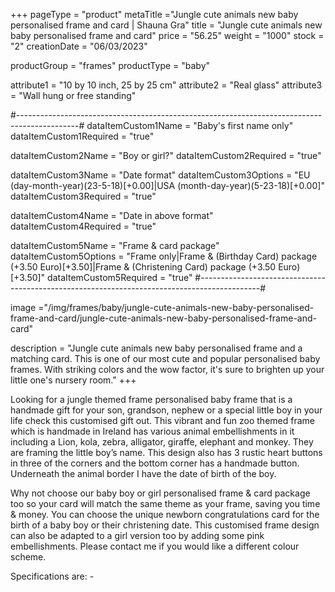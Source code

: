 +++
pageType = "product"
metaTitle ="Jungle cute animals new baby personalised frame and card | Shauna Gra"
title = "Jungle cute animals new baby personalised frame and card"
price = "56.25"
weight = "1000"
stock = "2"
creationDate = "06/03/2023"

productGroup = "frames"
productType = "baby"

attribute1 = "10 by 10 inch, 25 by 25 cm" 
attribute2 = "Real glass"
attribute3 = "Wall hung or free standing"

#---------------------------------------------------------------------------------------------#
dataItemCustom1Name = "Baby's first name only"
dataItemCustom1Required = "true"

dataItemCustom2Name = "Boy or girl?"
dataItemCustom2Required = "true"

dataItemCustom3Name = "Date format"
dataItemCustom3Options = "EU (day-month-year)(23-5-18)[+0.00]|USA (month-day-year)(5-23-18)[+0.00]"
dataItemCustom3Required = "true"

dataItemCustom4Name = "Date in above format"
dataItemCustom4Required = "true"

dataItemCustom5Name = "Frame & card package"
dataItemCustom5Options = "Frame only|Frame & (Birthday Card) package (+3.50 Euro)[+3.50]|Frame & (Christening Card) package (+3.50 Euro)[+3.50]"
dataItemCustom5Required = "true"
#---------------------------------------------------------------------------------------------#

image ="/img/frames/baby/jungle-cute-animals-new-baby-personalised-frame-and-card/jungle-cute-animals-new-baby-personalised-frame-and-card"

description = "Jungle cute animals new baby personalised frame and a matching card. This is one of our most cute and popular personalised baby frames. With striking colors and the wow factor, it's sure to brighten up your little one's nursery room."
+++

Looking for a jungle themed frame personalised baby frame that is a handmade gift for your son, grandson, nephew or a special little boy in your life check this customised gift out. This vibrant and fun zoo themed frame which is handmade in Ireland has various animal embellishments in it including a Lion, kola, zebra, alligator, giraffe, elephant and monkey. They are framing the little boy’s name. This design also has 3 rustic heart buttons in three of the corners and the bottom corner has a handmade button. Underneath the animal border I have the date of birth of the boy.

Why not choose our baby boy or girl personalised frame & card package too so your card will match the same theme as your frame, saving you time & money. You can choose the unique newborn congratulations card for the birth of a baby boy or their christening date. This customised frame design can also be adapted to a girl version too by adding some pink embellishments. Please contact me if you would like a different colour scheme.

Specifications are: -

